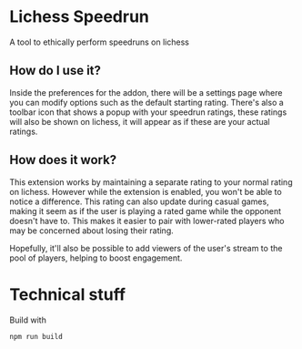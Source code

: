 # Lichess Speedrun
A tool to ethically perform speedruns on lichess
## How do I use it?
Inside the preferences for the addon, there will be a settings page where you can modify options such as the default starting rating. There's also a toolbar icon that shows a popup with your speedrun ratings, these ratings will also be shown on lichess, it will appear as if these are your actual ratings.
## How does it work?
This extension works by maintaining a separate rating to your normal rating on lichess. However while the extension is enabled, you won't be able to notice a difference. This rating can also update during casual games, making it seem as if the user is playing a rated game while the opponent doesn't have to. This makes it easier to pair with lower-rated players who may be concerned about losing their rating.

Hopefully, it'll also be possible to add viewers of the user's stream to the pool of players, helping to boost engagement.

# Technical stuff
Build with
```bash
npm run build
```
